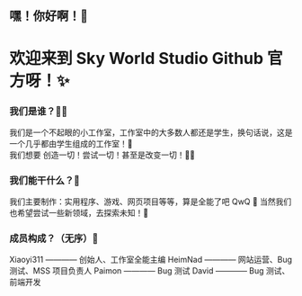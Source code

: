 ## 嘿！你好啊！👋

# 欢迎来到 Sky World Studio Github 官方呀！✨

### 我们是谁？👨‍💻

我们是一个不起眼的小工作室，工作室中的大多数人都还是学生，换句话说，这是一个几乎都由学生组成的工作室！🌟<br>
我们想要 创造一切！尝试一切！甚至是改变一切！🏃‍♂️

### 我们能干什么？📃

我们主要制作：实用程序、游戏、网页项目等等，算是全能了吧 QwQ 🌿
当然我们也希望尝试一些新领域，去探索未知！🌌

### 成员构成？（无序）💼

Xiaoyi311 ———— 创始人、工作室全能主编
HeimNad ———— 网站运营、Bug 测试、MSS 项目负责人
Paimon ———— Bug 测试
David ———— Bug 测试、前端开发
